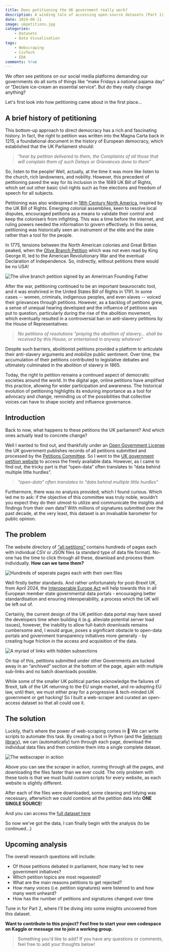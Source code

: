 ```yaml
---
title: Does petitioning the UK government really work?
description: A winding tale of accessing open-source datasets (Part 1)
date: 2024-06-11
image: ukpetitions.jpg
categories:
    - Datasets
    - Data Visualisation
tags:
    - Webscraping
    - CivTech
    - EDA
comments: true
---
```


We often see petitions on our social media platforms demanding our governments do all sorts of things like “make Fridays a national pajama day” or “Declare ice-cream an essential service”. But do they really change anything?

Let's first look into how petitioning came about in the first place...

## A brief history of petitioning

This bottom-up approach to direct democracy has a rich and fascinating history. In fact, the right to petition was written into the Magna Carta back in 1215, a foundational document in the history of European democracy, which established that the UK Parliament should:

> _"hear by petition delivered to them, the Complaints of all those that will complain them of such Delays or Grievances done to them"_

So, listen to the people! Well, actually, at the time it was more like listen to the church, rich landowners, and nobility. However, this precedent of petitioning paved the way for its inclusion in the 1689 UK Bill of Rights, which set out other basic civil rights such as free elections and freedom of speech for all subjects.

Petitioning was also widespread in [18th Century North America](https://openyls.law.yale.edu/bitstream/handle/20.500.13051/16443/14_96YaleLJ142_November1986_.pdf?sequence=2&isAllowed=y), inspired by the UK Bill of Rights. Emerging colonial assemblies, keen to resolve local disputes, encouraged petitions as a means to validate their control and keep the colonisers from infighting. This was a time before the internet, and ruling powers needed the information to govern effectively. In this sense, petitioning was historically seen an instrument of the elite and the state rather than a tool for the people.

In 1775, tensions between the North American colonies and Great Britian peaked, when the [Olive Branch Petition](https://en.wikipedia.org/wiki/Olive_Branch_Petition) which was not even read by King George III, led to the American Revolutionary War and the eventual Declaration of Independence. So, indirectly, without petitions there would be no USA!

![The olive branch petition signed by an Amerircan Founding Father](olivebranch.png)

After the war, petitioning continued to be an important beaurocratic tool, and it was enshrined in the United States Bill of Rights in 1791. In some cases -- women, criminals, indigenous peoples, and even slaves -- voiced their grievances through petitions. However, as a backlog of petitions grew, a sense of unequal hearing developed and the influence of petitions was put to question, particularly during the rise of the abolition movement, which eventually resulted in a controversial ban on anti-slavery petitions by the House of Representatives:

> _No petitions of resolutions "praying the abolition of slavery... shall be received by this House, or entertained in anyway whatever"_

Despite such barriers, abolitionist petitions provided a platform to articulate their anti-slavery arguments and mobilize public sentiment. Over time, the accumulation of their petitions contributed to legislative debates and ultimately culminated in the abolition of slavery in 1865.

Today, the right to petition remains a continued aspect of democratic societies around the world. In the digital age, online petitions have amplified this practice, allowing for wider participation and awareness. The historical evolution of petitioning highlights its enduring importance as a tool for advocacy and change, reminding us of the possibilities that collective voices can have to shape society and influence governance.

## Introduction

Back to now, what happens to these petitions the UK parliament? And which ones actually lead to concrete change?

Well I wanted to find out, and thankfully under an [Open Government License](https://www.nationalarchives.gov.uk/doc/open-government-licence/version/3/) the UK government publishes records of all petitions submitted and processed by the [Petitions Committee](https://committees.parliament.uk/committee/326/petitions-committee/). So I went to the [UK government petition website](https://petition.parliament.uk/petitions) to access the freely available data. However, as I came to find out, the tricky part is that “open-data” often translates to “data behind multiple little hurdles”. 

> _“open-data” often translates to “data behind multiple little hurdles”_

Furthermore, there was no analysis provided; which I found curious. Which led me to ask: if the objective of this committee was truly noble, wouldn’t you expect they do their utmost to utilize and communicate the insights and findings from their own data? With millions of signatures submitted over the past decade, at the very least, this dataset is an invaluable barometer for public opinion.

## The problem

The website directory of [“all petitions”](https://petition.parliament.uk/archived/petitions?parliament=3&parliament=3&state=all) contains hundreds of pages each with individual CSV or JSON files (a standard type of data file format). No-one has the time to click through all these, download and process them individually. **How can we tame them?**

![Hundreds of seperate pages each with their own files](next_page2.png "Pages on the site")

Well firstly better standards. And rather unfortunately for post-Brexit UK, from April 2024, the [Interoperable Europe Act](https://data.europa.eu/en/news-events/news/embracing-open-standards-open-data-ecosystem-interoperability-across-europe) will help towards this in all European member state governmental data portals - encouraging better standardisation and ensuring interoperability, a process which the UK will be left out of.

Certainly, the current design of the UK petition data portal may have saved the developers time when building it (e.g. alleviate potential server load issues), however, the inability to allow full-batch downloads remains cumbersome and, I would argue, poses a significant obstacle to open-data portals and government transparency initiatives more generally - by creating huge friction in the access and acquisition of the data.

![A myriad of links with hidden subsections](file_links.png "Different links")

On top of this, petitions submitted under other Governments are tucked away in an “archived” section at the bottom of the page, again with multiple sub-links and no batch downloads possible.

While some of the smaller UK political parties acknowledge the failures of Brexit, talk of the UK returning to the EU single market, and re-adopting EU law, until then, we must either pray for a progressive & tech-minded UK government or get hacking! So I built a web-scraper and curated an open-access dataset so that all could use it.

## The solution

Luckily, that’s where the power of web-scraping comes in 💪 We can write scripts to automate this task. By creating a bot in Python (and the [Selenium library](https://selenium-python.readthedocs.io/)), we can (automatically) turn through each page, download the individual data files and then combine them into a single complete dataset.

![The webscraper in action](scraper.gif)

Above you can see the scraper in action, running through all the pages, and downloading the files faster than we ever could. The only problem with these tools is that we must build custom scripts for every website, as each website is slightly different.

After each of the files were downloaded, some cleaning and tidying was necessary, afterwhich we could combine all the petition data into **ONE SINGLE SOURCE**!

And you can access the [full dataset here](https://www.kaggle.com/datasets/wilomentena/uk-government-petitions?select=petitions_all.csv)

So now we’ve got the data, I can finally begin with the analysis (to be continued...)

## Upcoming analysis

The overall research questions will include:

- Of those petitions debated in parliament, how many led to new government initiatives?
- Which petition topics are most requested?
- What are the main reasons petitions to get rejected?
- How many voices (i.e. petition signatures) were listened to and how many went unheard?
- How has the number of petitions and signatures changed over time

Tune in for Part 2, where I'll be diving into some insights uncovered from this dataset.

**Want to contribute to this project? Feel free to start your own codespace on Kaggle or message me to join a working group.**

> Something you'd like to add? If you have any questions or comments, feel free to add your thoughts below!
